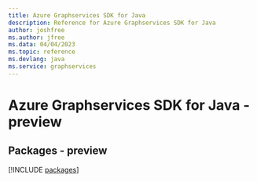 ```yaml
---
title: Azure Graphservices SDK for Java
description: Reference for Azure Graphservices SDK for Java
author: joshfree
ms.author: jfree
ms.data: 04/04/2023
ms.topic: reference
ms.devlang: java
ms.service: graphservices
---
```

# Azure Graphservices SDK for Java - preview
## Packages - preview
[!INCLUDE [packages](graphservices-index.md)]
